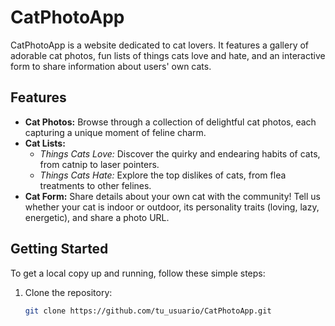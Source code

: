 # CatPhotoApp

CatPhotoApp is a website dedicated to cat lovers. It features a gallery of adorable cat photos, fun lists of things cats love and hate, and an interactive form to share information about users' own cats.

## Features

- **Cat Photos:** Browse through a collection of delightful cat photos, each capturing a unique moment of feline charm.
- **Cat Lists:**
  - *Things Cats Love:* Discover the quirky and endearing habits of cats, from catnip to laser pointers.
  - *Things Cats Hate:* Explore the top dislikes of cats, from flea treatments to other felines.
- **Cat Form:** Share details about your own cat with the community! Tell us whether your cat is indoor or outdoor, its personality traits (loving, lazy, energetic), and share a photo URL.

## Getting Started

To get a local copy up and running, follow these simple steps:

1. Clone the repository:
   ```sh
   git clone https://github.com/tu_usuario/CatPhotoApp.git
